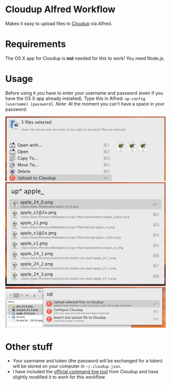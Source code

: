 Cloudup Alfred Workflow
=======================

Makes it easy to upload files to [Cloudup](https://cloudup.com/) via Alfred.

# Requirements
The OS X app for Cloudup is __not__ needed for this to work! 
You need Node.js.

# Usage
Before using it you have to enter your username and password (even if you have the OS X app already installed). Type this in Alfred: `up-config [username] [password]`. 
_Note:_ At the moment you can't have a space in your password. 

![Screenshot 1][screen1]
![Screenshot 2][screen2]
![Screenshot 3][screen3]

# Other stuff
- Your username and token (the password will be exchanged for a token) will be stored on your computer in `~/.cloudup.json`.
- I have included the [official command line tool](https://cloudup.com/blog/share-from-the-command-line-with-up) from Cloudup and have slightly modified it to work for this workflow. 

[screen1]:cloudup-alfred-workflow-action.png
[screen2]:cloudup-alfred-workflow-search.png
[screen3]:cloudup-alfred-workflow-selected.png
